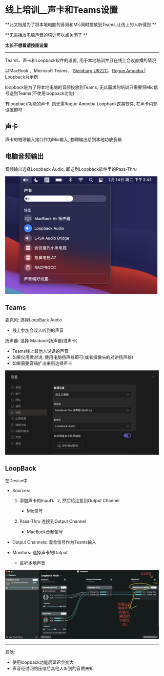 # 线上培训__声卡和Teams设置

**此文档是为了将本地电脑的音频和Mic同时投放到Teams,让线上的人听得到 **

**无需播放电脑声音的培训可以点关闭了 **

**太长不想看请按图设置**

---

Teams、声卡和Loopback软件的设置, 用于本地培训并且在线上会议直播的情况

以MacBook 、Microsoft Teams、  [Steinburg UR22C](https://www.steinberg-cn.com/audio-interfaces/ur22c/)、[Rogue Amoeba | Loopback](https://rogueamoeba.com/loopback/)为示例

loopback是为了将本地电脑的音频投放到Teams, 无此需求的培训只需要将Mic信号送到Teams(不使用loopback功能)

有loopback功能的声卡, 则无需Rogue Amoeba Loopback这类软件, 在声卡内部设置即可

## 声卡

声卡的物理输入接口作为Mic输入, 物理输出给到本地功放音箱

## 电脑音频输出

音频输出选择Loopback Audio, 即送到Loopback软件里的Pass-Thru

<img src="./OnlineTrainin_TeamsSoundCardSettings_Pics/截屏2023-02-14 下午2.41.56.png" alt="截屏2023-02-14 下午2.41.56" style="zoom:50%;" />

## Teams

麦克风: 选择LoopBack Audio

* 线上参加会议人听到的声音

扬声器: 选择 Macbook扬声器(或声卡)

* Teams线上其他人说话的声音
* 如果仅用做对讲, 使用电脑扬声器即可(或者摄像头的对讲扬声器)
* 如果需要音箱扩出来则选择声卡

<img src="./OnlineTrainin_TeamsSoundCardSettings_Pics/截屏2023-02-14 下午2.33.30.png" alt="截屏2023-02-14 下午2.33.30" style="zoom: 50%;" />

## LoopBack

在Device中

* Sources: 
  
  1. 添加声卡的Input1、2, 然后给连接到Output Channel
     * Mic信号
  
  2. Pass-Thru 连接到Output Channel
     * MacBook音频信号
  
* Output Channels: 混合信号作为Teams输入

* Monitors: 选择声卡的Output

  * 监听本地声音


<img src="./OnlineTrainin_TeamsSoundCardSettings_Pics/截屏2023-02-14 下午2.33.08.png" alt="截屏2023-02-14 下午2.33.08" style="zoom:50%;" />

---

其他: 

* 使用loopback功能后延迟会变大
* 声音经过网络压缩后其他人听到的音质未知
